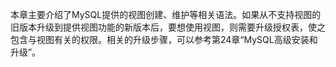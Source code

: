 

本章主要介绍了MySQL提供的视图创建、维护等相关语法。如果从不支持视图的旧版本升级到提供视图功能的新版本后，要想使用视图，则需要升级授权表，使之包含与视图有关的权限。相关的升级步骤，可以参考第24章“MySQL高级安装和升级”。



